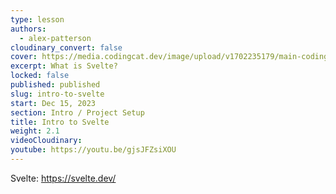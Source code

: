 ```yaml
---
type: lesson
authors:
  - alex-patterson
cloudinary_convert: false
cover: https://media.codingcat.dev/image/upload/v1702235179/main-codingcatdev-photo/courses/sveltekit-firebase/svelte-firebase-intro-to-svelte/sveltekit-firebase-intro-svelte.png
excerpt: What is Svelte?
locked: false
published: published
slug: intro-to-svelte
start: Dec 15, 2023
section: Intro / Project Setup
title: Intro to Svelte
weight: 2.1
videoCloudinary:
youtube: https://youtu.be/gjsJFZsiXOU
---
```


Svelte: https://svelte.dev/
